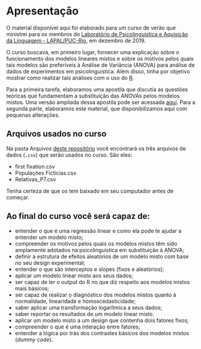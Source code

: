 # Apresentação

O material disponível aqui foi elaborado para um curso de verão que ministrei para os membros do [Laboratório de Psicolinguística e Aquisição da Linguagem - LAPAL/PUC-Rio](http://www.lapal.letras.puc-rio.br/), em dezembro de 2019.

O curso buscava, em primeiro lugar, fornecer uma explicação sobre o funcionamento dos modelos lineares mistos e sobre os motivos pelos quais tais modelos são preferíveis à Análise de Variância (ANOVA) para análise de dados de experimentos em psicolinguística. Além disso, tinha por objetivo mostrar como realizar tais análises com o uso do [R](https://www.r-project.org/).

Para a primeira tarefa, elaboramos uma apostila que discutia  as questões teóricas que fundamentam a substituição das ANOVAs pelos modelos mistos. Uma versão ampliada dessa apostila pode ser acessada [aqui](). Para a segunda parte, elaboramos este material, que disponibilizamos aqui com pequenas alterações.

## Arquivos usados no curso
Na pasta Arquivos [deste repositório]() você encontrará os três arquivos de dados (```.csv```) que serão usados no curso. São eles:
- first fixation.csv
- Populações Fictícias.csv
- Relativas_P7.csv

Tenha certeza de que os tem baixado em seu computador antes de começar.

## Ao final do curso você será capaz de:
- entender o que é uma regressão linear e como ela pode te ajudar a entender um modelo misto;
- compreender os motivos pelos quais os modelos mistos têm sido amplamente adotados na psicolinguística em substituição à ANOVA;
- definir a estrutura de efeitos aleatórios de um modelo misto com base no seu design experimental;
- entender o que são interceptos e slopes (fixos e aleatórios);
- aplicar um modelo linear misto aos seus dados;
- ser capaz de ler o output do R no que diz respeito aos modelos mistos mais básicos;
- ser capaz de realizar o diagnóstico dos modelos mistos quanto à normalidade, linearidade e homoscedasticidade;
- saber aplicar uma transformação logarítmica a seus dados;
- saber reportar os resultados de um modelo linear misto.
- aplicar um modelo misto a um design que contenha dois fatores fixos;
- compreender o que é uma interação entre fatores;
- entender a lógica por trás dos contrastes básicos dos modelos mistos (*dummy code*).
